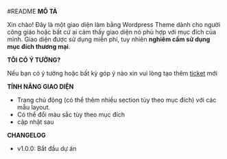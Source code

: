 #README
**MÔ TẢ**

Xin chào!
Đây là một giao diện làm bằng Wordpress Theme dành cho người công giáo hoặc bất cứ ai cảm thấy giao diện nó phù hợp với mục đích của mình.
Giao diện được sử dụng miễn phí, tuy nhiên **nghiêm cấm sử dụng mục đích thương mại**.

**TÔI CÓ Ý TƯỞNG?**

Nếu bạn có ý tưởng hoặc bất kỳ góp ý nào xin vui lòng tạo thêm [ticket](https://github.com/WeAreUnique/CongGiaoWordpressTheme/issues/new) mới

**TÍNH NĂNG GIAO DIỆN**
* Trang chủ động (có thể thêm nhiều section tùy theo mục đích) với các mẫu layout.
* Có thể đổi màu sắc tùy theo mục đích
* cập nhật sau

**CHANGELOG**
* v1.0.0: Bắt đầu dự án


